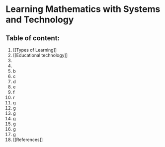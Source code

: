 # Learning Mathematics with Systems and Technology

## Table of content:

1. [[Types of Learning]]
2. [[Educational technology]]
3. 
4. 
5. b
6. c
7. d
8. e
9. f
10. r
11. g
12. g
13. g
14. g
15. g
16. g
17. g
18. [[References]]

